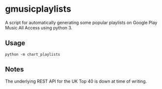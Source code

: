# gmusicplaylists

A script for automatically generating some popular playlists on Google Play Music All Access using python 3.

## Usage

`python -m chart_playlists`

## Notes

The underlying REST API for the UK Top 40 is down at time of writing.
